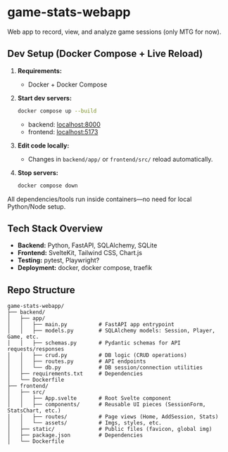 # game-stats-webapp

Web app to record, view, and analyze game sessions (only MTG for now).

## Dev Setup (Docker Compose + Live Reload)

1. **Requirements:**  
   - Docker + Docker Compose

2. **Start dev servers:**  
   ```bash
   docker compose up --build
   ```
   - backend: [localhost:8000](http://localhost:8000)
   - frontend: [localhost:5173](http://localhost:5173)

3. **Edit code locally:**  
   - Changes in `backend/app/` or `frontend/src/` reload automatically.

4. **Stop servers:**  
   ```bash
   docker compose down
   ```

All dependencies/tools run inside containers—no need for local Python/Node setup.

## Tech Stack Overview

- **Backend:** Python, FastAPI, SQLAlchemy, SQLite
- **Frontend:** SvelteKit, Tailwind CSS, Chart.js
- **Testing:** pytest, Playwright?
- **Deployment:** docker, docker compose, traefik

## Repo Structure

```
game-stats-webapp/
├── backend/               
│   ├── app/
│   │   ├── main.py          # FastAPI app entrypoint
│   │   ├── models.py        # SQLAlchemy models: Session, Player, Game, etc.
│   │   ├── schemas.py       # Pydantic schemas for API requests/responses
│   │   ├── crud.py          # DB logic (CRUD operations)
│   │   ├── routes.py        # API endpoints
│   │   └── db.py            # DB session/connection utilities
│   ├── requirements.txt     # Dependencies
│   └── Dockerfile
├── frontend/                
│   ├── src/
│   │   ├── App.svelte       # Root Svelte component
│   │   ├── components/      # Reusable UI pieces (SessionForm, StatsChart, etc.)
│   │   ├── routes/          # Page views (Home, AddSession, Stats)
│   │   └── assets/          # Imgs, styles, etc.
│   ├── static/              # Public files (favicon, global img)
│   ├── package.json         # Dependencies
│   └── Dockerfile
```
